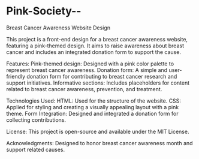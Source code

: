 # Pink-Society--
Breast Cancer Awareness Website Design 

This project is a front-end design for a breast cancer awareness website, featuring a pink-themed design. It aims to raise awareness about breast cancer and includes an integrated donation form to support the cause.

Features: 
Pink-themed design: Designed with a pink color palette to represent breast cancer awareness.
Donation form: A simple and user-friendly donation form for contributing to breast cancer research and support initiatives.
Informative sections: Includes placeholders for content related to breast cancer awareness, prevention, and treatment.

Technologies Used:
HTML: Used for the structure of the website.
CSS: Applied for styling and creating a visually appealing layout with a pink theme.
Form Integration: Designed and integrated a donation form for collecting contributions.

License:
This project is open-source and available under the MIT License.

Acknowledgments:
Designed to honor breast cancer awareness month and support related causes.
